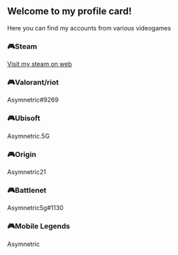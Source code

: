 ## Welcome to my profile card!

Here you can find my accounts from various videogames

### 🎮Steam

[Visit my steam on web](https://steamcommunity.com/id/asymnetric21/) 

### 🎮Valorant/riot

Asymnetric#9269

### 🎮Ubisoft

Asymnetric.5G

### 🎮Origin

Asymnetric21

### 🎮Battlenet

Asymnetric5g#1130

### 🎮Mobile Legends

Asymnetric

